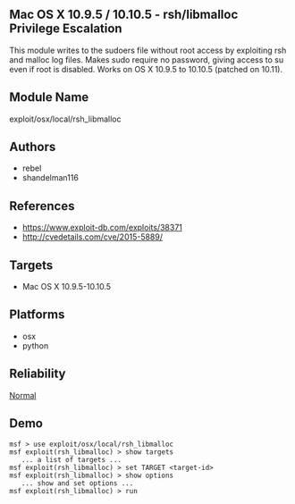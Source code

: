 ## Mac OS X 10.9.5 / 10.10.5 - rsh/libmalloc Privilege Escalation

This module writes to the sudoers file without root access 
by exploiting rsh and malloc log files. Makes sudo require 
no password, giving access to su even if root is disabled. 
Works on OS X 10.9.5 to 10.10.5 (patched on 10.11).


## Module Name
exploit/osx/local/rsh_libmalloc

## Authors
* rebel
* shandelman116


## References
* https://www.exploit-db.com/exploits/38371
* http://cvedetails.com/cve/2015-5889/



## Targets
* Mac OS X 10.9.5-10.10.5


## Platforms
* osx
* python

## Reliability
[Normal](https://github.com/rapid7/metasploit-framework/wiki/Exploit-Ranking)

## Demo

```
msf > use exploit/osx/local/rsh_libmalloc
msf exploit(rsh_libmalloc) > show targets
   ... a list of targets ...
msf exploit(rsh_libmalloc) > set TARGET <target-id>
msf exploit(rsh_libmalloc) > show options
   ... show and set options ...
msf exploit(rsh_libmalloc) > run
```
    
    